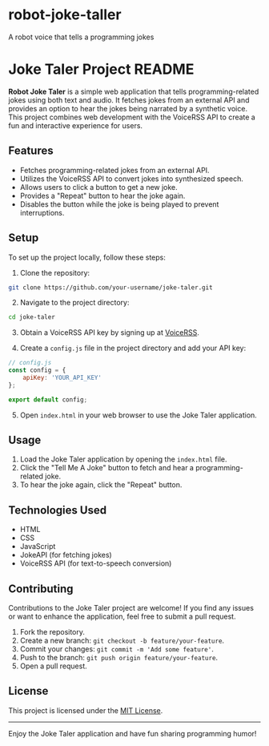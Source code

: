 # robot-joke-taller
A robot voice that tells a programming jokes
# Joke Taler Project README

**Robot Joke Taler** is a simple web application that tells programming-related jokes using both text and audio. It fetches jokes from an external API and provides an option to hear the jokes being narrated by a synthetic voice. This project combines web development with the VoiceRSS API to create a fun and interactive experience for users.

## Features
- Fetches programming-related jokes from an external API.
- Utilizes the VoiceRSS API to convert jokes into synthesized speech.
- Allows users to click a button to get a new joke.
- Provides a "Repeat" button to hear the joke again.
- Disables the button while the joke is being played to prevent interruptions.

## Setup
To set up the project locally, follow these steps:

1. Clone the repository:

```bash
git clone https://github.com/your-username/joke-taler.git
```

2. Navigate to the project directory:

```bash
cd joke-taler
```

3. Obtain a VoiceRSS API key by signing up at [VoiceRSS](https://www.voicerss.org/).

4. Create a `config.js` file in the project directory and add your API key:

```javascript
// config.js
const config = {
    apiKey: 'YOUR_API_KEY'
};

export default config;
```

5. Open `index.html` in your web browser to use the Joke Taler application.

## Usage
1. Load the Joke Taler application by opening the `index.html` file.
2. Click the "Tell Me A Joke" button to fetch and hear a programming-related joke.
3. To hear the joke again, click the "Repeat" button.

## Technologies Used
- HTML
- CSS
- JavaScript
- JokeAPI (for fetching jokes)
- VoiceRSS API (for text-to-speech conversion)

## Contributing
Contributions to the Joke Taler project are welcome! If you find any issues or want to enhance the application, feel free to submit a pull request.

1. Fork the repository.
2. Create a new branch: `git checkout -b feature/your-feature`.
3. Commit your changes: `git commit -m 'Add some feature'`.
4. Push to the branch: `git push origin feature/your-feature`.
5. Open a pull request.

## License
This project is licensed under the [MIT License](LICENSE).

---

Enjoy the Joke Taler application and have fun sharing programming humor!
